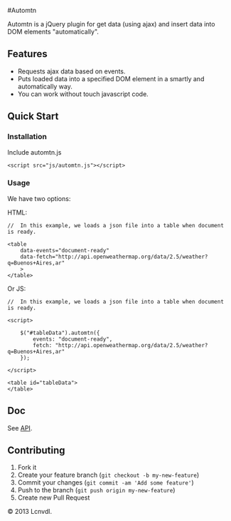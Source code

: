 #Automtn

Automtn is a jQuery plugin for get data (using ajax) and insert data into DOM elements "automatically".

## Features

- Requests ajax data based on events.
- Puts loaded data into a specified DOM element in a smartly and automatically way.
- You can work without touch javascript code.

## Quick Start

### Installation
Include automtn.js

```
<script src="js/automtn.js"></script>
```

### Usage

We have two options:

HTML:

```
//  In this example, we loads a json file into a table when document is ready.

<table 
    data-events="document-ready"
    data-fetch="http://api.openweathermap.org/data/2.5/weather?q=Buenos+Aires,ar"
    >
</table>
```

Or JS:

```
//  In this example, we loads a json file into a table when document is ready.

<script>

    $("#tableData").automtn({
        events: "document-ready",
        fetch: "http://api.openweathermap.org/data/2.5/weather?q=Buenos+Aires,ar"
    });
    
</script>

<table id="tableData">
</table>
```

## Doc

See [API](https://github.com/lcnvdl/automtn/blob/master/doc/api/index.html).

## Contributing

1. Fork it
2. Create your feature branch (`git checkout -b my-new-feature`)
3. Commit your changes (`git commit -am 'Add some feature'`)
4. Push to the branch (`git push origin my-new-feature`)
5. Create new Pull Request

© 2013 Lcnvdl.
